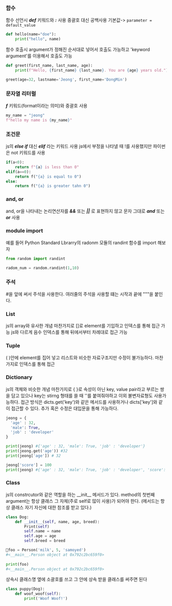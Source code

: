 
### 함수

함수 선언시 ***def*** 키워드와 ***:*** 사용
중괄호 대신 공백사용
기본값-> `parameter = default_value`
```python
def hello(name="doe"):
	print("hello", name)
```

함수 호출시 argument가 정해진 순서대로 넣어서 호출도 가능하고 'keyword argument'를 이용해서 호출도 가능
```python
def greet(first_name, last_name, age): 
	print(f"Hello, {first_name} {last_name}. You are {age} years old.")

greet(age=32, lastname='Jeong', first_name='DongMin')
```

### 문자열 리터럴

***f*** 키워드(format이라는 의미)와 중괄호 사용
```python
my_name = "jeong"
f"hello my name is {my_name}"
```

### 조건문

js의 ***else if*** 대신 ***elif*** 라는 키워드 사용
js에서 부정을 나타낼 때 !를 사용했지만 파이썬은 not 키워드를 사용
```python
if(a<0):
	return f"{a} is less than 0"
elif(a==0):
	return f("{a} is equal to 0")
else:
	return f("{a} is greater tahn 0")
```

### and, or

and, or을 나타내는 논리연산자를 ***&&*** 또는 ***||*** 로 표현하지 않고 문자 그대로 ***and*** 또는 ***or*** 사용

### module import

예를 들어 Python Standard Lbrarry의 radonm 모듈의 randint 함수를 import 해보자
```python
from random import randint

radom_num = random.randint(1,10)
```

### 주석

\#을 앞에 써서 주석을 사용한다.
여러줄의 주석을 사용할 떄는 시작과 끝에 """을 붙인다.

### List

js의 array와 유사한 개념 마찬가지로 \[\]로 element를 기입하고 인덱스를 통해 접근 가능
js와 다르게 음수 인덱스를 통해 뒤에서부터 차례대로 접근 가능

### Tuple

( )안에 element를 집어 넣고 리스트와 비슷한 자료구조지만 수정이 불가능하다. 마찬가지로 인덱스를 통해 접근

### Dictionary

js의 객체와 비슷한 개념 마찬가지로 { }로 속성이 아닌 key, value pair라고 부르는 쌍을 담고 있으나 key는 stirng 형태를 쓸 때 ''를 붙여줘야하고 이외 불변자료형도 사용가능하다. 접근 방식은 dicts.get('key')와 같은 메서드를 사용하거나 dicts\['key']와 같이 접근할 수 있다. 추가 혹은 수정은 대입문을 통해 가능하다.
```python
jeong = {
  'age' : 32,
  'male': True,
  'job' : 'developer'
}

print(jeong) #{'age' : 32, 'male': True, 'job' : 'developer'}
print(jeong.get('age')) #32
print(jeong['age']) # 32

jeong['score'] = 100
print(jeong) #{'age' : 32, 'male': True, 'job' : 'developer', 'score': 100}

```

### Class

js의 constrcutor와 같은 역할을 하는 \_\_init__ 메서드가 있다.
method의 첫번째 argument는 항상 클래스 그 자체(주로 self로 많이 사용)가 되어야 한다. (메서드는 항상 클래스 자기 자신에 대한 참조를 받고 있다.)
```python
class Dog:
	def __init__(self, name, age, breed):
		Print(self) 
		self.name = name
		self.age = age
		self.breed = breed

foo = Person('milk', 5, 'samoyed') 
#<__main__.Person object at 0x792c2bc659f0>
 
print(foo)
#<__main__.Person object at 0x792c2bc659f0>
```

상속시 클래스명 옆에 소괄호를 쓰고 그 안에 상속 받을 클래스를 써주면 된다
```python
class puppy(Dog):
	def woof_woof(self):
		print('Woof Woof!')

```